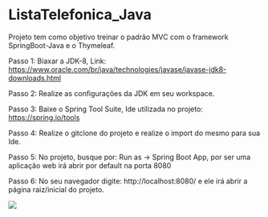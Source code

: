 # ListaTelefonica_Java
Projeto tem como objetivo treinar o padrão MVC com o framework SpringBoot-Java e o Thymeleaf.

Passo 1: Biaxar a JDK-8, Link: https://www.oracle.com/br/java/technologies/javase/javase-jdk8-downloads.html

Passo 2: Realize as configurações da JDK em seu workspace.

Passo 3: Baixe o Spring Tool Suite, Ide utilizada no projeto: https://spring.io/tools

Passo 4: Realize o gitclone do projeto e realize o import do mesmo para sua Ide.

Passo 5: No projeto, busque por: Run as -> Spring Boot App, por ser uma aplicação web irá abrir por default na porta 8080

Passo 6: No seu navegador digite: http://localhost:8080/ e ele irá abrir a página raiz/inicial do projeto.


<img src="..\Downloads\listaTelefonica.png" >
